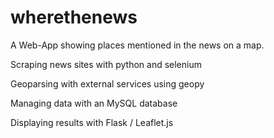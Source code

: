 # wherethenews

A Web-App showing places mentioned in the news on a map.

Scraping news sites with python and selenium

Geoparsing with external services using geopy

Managing data with an MySQL database

Displaying results with Flask / Leaflet.js